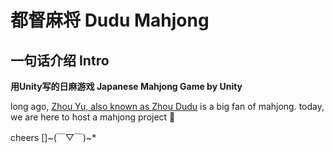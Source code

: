 # 都督麻将 Dudu Mahjong

## 一句话介绍 Intro

**用Unity写的日麻游戏 Japanese Mahjong Game by Unity**


long ago, [Zhou Yu, also known as Zhou Dudu][zhouyu] is a big fan of mahjong.
today, we are here to host a mahjong project :imp: 

cheers []~(￣▽￣)~\*

[zhouyu]: https://en.wikipedia.org/wiki/Zhou_Yu
